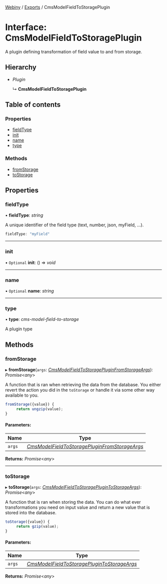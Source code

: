 [Webiny](../README.md) / [Exports](../modules.md) / CmsModelFieldToStoragePlugin

# Interface: CmsModelFieldToStoragePlugin

A plugin defining transformation of field value to and from storage.

## Hierarchy

* *Plugin*

  ↳ **CmsModelFieldToStoragePlugin**

## Table of contents

### Properties

- [fieldType](cmsmodelfieldtostorageplugin.md#fieldtype)
- [init](cmsmodelfieldtostorageplugin.md#init)
- [name](cmsmodelfieldtostorageplugin.md#name)
- [type](cmsmodelfieldtostorageplugin.md#type)

### Methods

- [fromStorage](cmsmodelfieldtostorageplugin.md#fromstorage)
- [toStorage](cmsmodelfieldtostorageplugin.md#tostorage)

## Properties

### fieldType

• **fieldType**: *string*

A unique identifier of the field type (text, number, json, myField, ...).

```ts
fieldType: "myField"
```

___

### init

• `Optional` **init**: () => *void*

___

### name

• `Optional` **name**: *string*

___

### type

• **type**: *cms-model-field-to-storage*

A plugin type

## Methods

### fromStorage

▸ **fromStorage**(`args`: [*CmsModelFieldToStoragePluginFromStorageArgs*](cmsmodelfieldtostoragepluginfromstorageargs.md)): *Promise*<*any*\>

A function that is ran when retrieving the data from the database. You either revert the action you did in the `toStorage` or handle it via some other way available to you.

```ts
fromStorage({value}) {
     return ungzip(value);
}
```

#### Parameters:

Name | Type |
------ | ------ |
`args` | [*CmsModelFieldToStoragePluginFromStorageArgs*](cmsmodelfieldtostoragepluginfromstorageargs.md) |

**Returns:** *Promise*<*any*\>

___

### toStorage

▸ **toStorage**(`args`: [*CmsModelFieldToStoragePluginToStorageArgs*](cmsmodelfieldtostorageplugintostorageargs.md)): *Promise*<*any*\>

A function that is ran when storing the data. You can do what ever transformations you need on input value and return a new value that is stored into the database.

```ts
toStorage({value}) {
     return gzip(value);
}
```

#### Parameters:

Name | Type |
------ | ------ |
`args` | [*CmsModelFieldToStoragePluginToStorageArgs*](cmsmodelfieldtostorageplugintostorageargs.md) |

**Returns:** *Promise*<*any*\>
